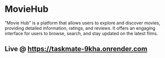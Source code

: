 # MovieHub

"Movie Hub" is a platform that allows users to explore and discover movies, providing detailed information, ratings, and reviews. It offers an engaging interface for users to browse, search, and stay updated on the latest films.

## Live @ https://taskmate-9kha.onrender.com
